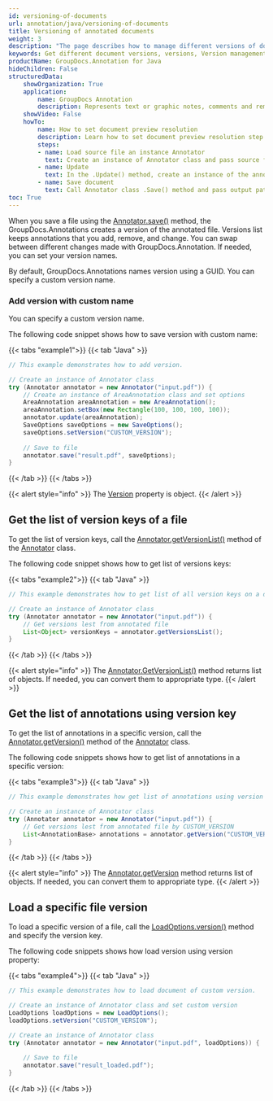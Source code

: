 ```yaml
---
id: versioning-of-documents
url: annotation/java/versioning-of-documents
title: Versioning of annotated documents
weight: 3
description: "The page describes how to manage different versions of document using GroupDocs.Annotation for Java API."
keywords: Get different document versions, versions, Version management
productName: GroupDocs.Annotation for Java
hideChildren: False
structuredData:
    showOrganization: True
    application:    
        name: GroupDocs Annotation
        description: Represents text or graphic notes, comments and remarks attached to a specific part of the content of the document using Java
    showVideo: False
    howTo:
        name: How to set document preview resolution
        description: Learn how to set document preview resolution step by step
        steps:
        - name: Load source file an instance Annotator
          text: Create an instance of Annotator class and pass source file path as a constructor parameter. You may specify absolute or relative file path as per your requirements.
        - name: Update
          text: In the .Update() method, create an instance of the annotation class and set its coordinates using the Box class.
        - name: Save document
          text: Call Annotator class .Save() method and pass output path file and instance of the SaveOptions class and set the version.
toc: True
---
```


When you save a file using the [Annotator.save()](https://reference.groupdocs.com/annotation/java/com.groupdocs.annotation/annotator/#save--) method, the GroupDocs.Annotations creates a version of the annotated file. Versions list keeps annotations that you add, remove, and change. You can swap between different changes made with GroupDocs.Annotation. If needed, you can set your version names.

By default, GroupDocs.Annotations names version using a GUID. You can specify a custom version name.

### Add version with custom name

You can specify a custom version name.
  
The following code snippet shows how to save version with custom name:

{{< tabs "example1">}}
{{< tab "Java" >}}
```java
// This example demonstrates how to add version.

// Create an instance of Annotator class
try (Annotator annotator = new Annotator("input.pdf")) {
    // Create an instance of AreaAnnotation class and set options
    AreaAnnotation areaAnnotation = new AreaAnnotation();
    areaAnnotation.setBox(new Rectangle(100, 100, 100, 100)); 
    annotator.update(areaAnnotation);
    SaveOptions saveOptions = new SaveOptions();
    saveOptions.setVersion("CUSTOM_VERSION");
    
    // Save to file
    annotator.save("result.pdf", saveOptions);
}
```
{{< /tab >}}
{{< /tabs >}}

{{< alert style="info" >}}
The [Version](https://reference.groupdocs.com/java/annotation/com.groupdocs.annotation.options/saveoptions/) property is object.
{{< /alert >}}

## Get the list of version keys of a file

To get the list of version keys, call the [Annotator.getVersionList()](https://reference.groupdocs.com/annotation/java/com.groupdocs.annotation/annotator/#getVersionsList--) method of the [Annotator](https://reference.groupdocs.com/annotation/java/com.groupdocs.annotation/annotator/) class.

The following code snippet shows how to get list of versions keys:

{{< tabs "example2">}}
{{< tab "Java" >}}
```java
// This example demonstrates how to get list of all version keys on a document.

// Create an instance of Annotator class
try (Annotator annotator = new Annotator("input.pdf")) {
    // Get versions lest from annotated file
    List<Object> versionKeys = annotator.getVersionsList();
}
```
{{< /tab >}}
{{< /tabs >}}

{{< alert style="info" >}}
The [Annotator.GetVersionList()](https://reference.groupdocs.com/annotation/java/com.groupdocs.annotation/annotator/#getVersionsList--) method returns list of objects. If needed, you can convert them to appropriate type.
{{< /alert >}}

## Get the list of annotations using version key

To get the list of annotations in a specific version, call the [Annotator.getVersion()](https://reference.groupdocs.com/annotation/java/com.groupdocs.annotation/annotator/#getVersion-java.lang.Object-) method of the [Annotator](https://reference.groupdocs.com/annotation/java/com.groupdocs.annotation/annotator/) class.

The following code snippets shows how to get list of annotations in a specific version:

{{< tabs "example3">}}
{{< tab "Java" >}}
```java
// This example demonstrates how get list of annotations using version key.

// Create an instance of Annotator class
try (Annotator annotator = new Annotator("input.pdf")) {
    // Get versions lest from annotated file by CUSTOM_VERSION
    List<AnnotationBase> annotations = annotator.getVersion("CUSTOM_VERSION");
}
```
{{< /tab >}}
{{< /tabs >}}

{{< alert style="info" >}}
The [Annotator.getVersion](https://reference.groupdocs.com/annotation/java/com.groupdocs.annotation/annotator/#getVersion-java.lang.Object-) method returns list of objects. If needed, you can convert them to appropriate type.
{{< /alert >}}

## Load a specific file version

To load a specific version of a file, call the [LoadOptions.version()](https://reference.groupdocs.com/annotation/java/com.groupdocs.annotation.options/loadoptions/#setVersion-java.lang.Object-) method and specify the version key.

The following code snippets shows how load version using version property:

{{< tabs "example4">}}
{{< tab "Java" >}}
```java
// This example demonstrates how to load document of custom version.

// Create an instance of Annotator class and set custom version
LoadOptions loadOptions = new LoadOptions();
loadOptions.setVersion("CUSTOM_VERSION");

// Create an instance of Annotator class
try (Annotator annotator = new Annotator("input.pdf", loadOptions)) {
    
    // Save to file
    annotator.save("result_loaded.pdf");
}
```
{{< /tab >}}
{{< /tabs >}}
